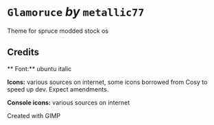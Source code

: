 # `Glamoruce` *by* `metallic77`

Theme for spruce modded stock os


## Credits

** Font:** ubuntu italic

**Icons:** various sources on internet, some icons borrowed
from Cosy to speed up dev. Expect amendments.

**Console icons:** various sources on internet 

Created with GIMP